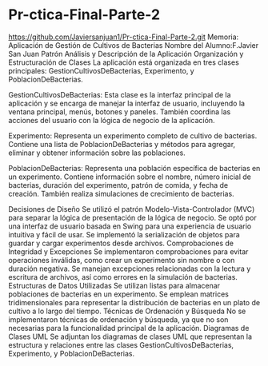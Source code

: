 # Pr-ctica-Final-Parte-2
https://github.com/Javiersanjuan1/Pr-ctica-Final-Parte-2.git
Memoria: Aplicación de Gestión de Cultivos de Bacterias
Nombre del Alumno:F.Javier San Juan Patrón
Análisis y Descripción de la Aplicación
Organización y Estructuración de Clases
La aplicación está organizada en tres clases principales: GestionCultivosDeBacterias, Experimento, y PoblacionDeBacterias.

GestionCultivosDeBacterias: Esta clase es la interfaz principal de la aplicación y se encarga de manejar la interfaz de usuario, incluyendo la ventana principal, menús, botones y paneles. También coordina las acciones del usuario con la lógica de negocio de la aplicación.

Experimento: Representa un experimento completo de cultivo de bacterias. Contiene una lista de PoblacionDeBacterias y métodos para agregar, eliminar y obtener información sobre las poblaciones.

PoblacionDeBacterias: Representa una población específica de bacterias en un experimento. Contiene información sobre el nombre, número inicial de bacterias, duración del experimento, patrón de comida, y fecha de creación. También realiza simulaciones de crecimiento de bacterias.

Decisiones de Diseño
Se utilizó el patrón Modelo-Vista-Controlador (MVC) para separar la lógica de presentación de la lógica de negocio.
Se optó por una interfaz de usuario basada en Swing para una experiencia de usuario intuitiva y fácil de usar.
Se implementó la serialización de objetos para guardar y cargar experimentos desde archivos.
Comprobaciones de Integridad y Excepciones
Se implementaron comprobaciones para evitar operaciones inválidas, como crear un experimento sin nombre o con duración negativa.
Se manejan excepciones relacionadas con la lectura y escritura de archivos, así como errores en la simulación de bacterias.
Estructuras de Datos Utilizadas
Se utilizan listas para almacenar poblaciones de bacterias en un experimento.
Se emplean matrices tridimensionales para representar la distribución de bacterias en un plato de cultivo a lo largo del tiempo.
Técnicas de Ordenación y Búsqueda
No se implementaron técnicas de ordenación y búsqueda, ya que no son necesarias para la funcionalidad principal de la aplicación.
Diagramas de Clases UML
Se adjuntan los diagramas de clases UML que representan la estructura y relaciones entre las clases GestionCultivosDeBacterias, Experimento, y PoblacionDeBacterias.


